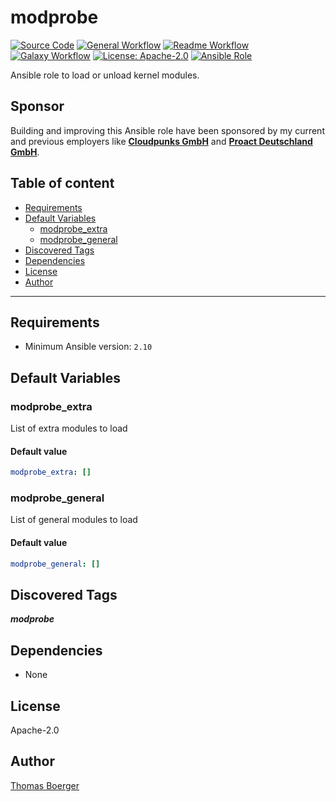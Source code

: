 # modprobe

[![Source Code](https://img.shields.io/badge/github-source%20code-blue?logo=github&logoColor=white)](https://github.com/rolehippie/modprobe)
[![General Workflow](https://github.com/rolehippie/modprobe/actions/workflows/general.yml/badge.svg)](https://github.com/rolehippie/modprobe/actions/workflows/general.yml)
[![Readme Workflow](https://github.com/rolehippie/modprobe/actions/workflows/docs.yml/badge.svg)](https://github.com/rolehippie/modprobe/actions/workflows/docs.yml)
[![Galaxy Workflow](https://github.com/rolehippie/modprobe/actions/workflows/galaxy.yml/badge.svg)](https://github.com/rolehippie/modprobe/actions/workflows/galaxy.yml)
[![License: Apache-2.0](https://img.shields.io/github/license/rolehippie/modprobe)](https://github.com/rolehippie/modprobe/blob/master/LICENSE)
[![Ansible Role](https://img.shields.io/badge/role-rolehippie.modprobe-blue)](https://galaxy.ansible.com/rolehippie/modprobe)

Ansible role to load or unload kernel modules.

## Sponsor

Building and improving this Ansible role have been sponsored by my current and previous employers like **[Cloudpunks GmbH](https://cloudpunks.de)** and **[Proact Deutschland GmbH](https://www.proact.eu)**.

## Table of content

- [Requirements](#requirements)
- [Default Variables](#default-variables)
  - [modprobe_extra](#modprobe_extra)
  - [modprobe_general](#modprobe_general)
- [Discovered Tags](#discovered-tags)
- [Dependencies](#dependencies)
- [License](#license)
- [Author](#author)

---

## Requirements

- Minimum Ansible version: `2.10`

## Default Variables

### modprobe_extra

List of extra modules to load

#### Default value

```YAML
modprobe_extra: []
```

### modprobe_general

List of general modules to load

#### Default value

```YAML
modprobe_general: []
```

## Discovered Tags

**_modprobe_**

## Dependencies

- None

## License

Apache-2.0

## Author

[Thomas Boerger](https://github.com/tboerger)
